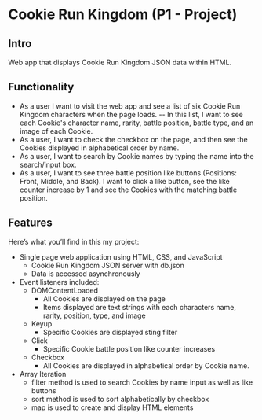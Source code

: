 # Cookie Run Kingdom (P1 - Project)

## Intro

Web app that displays Cookie Run Kingdom JSON data within HTML.

## Functionality

- As a user I want to visit the web app and see a list of six Cookie Run Kingdom characters when the page loads.
-- In this list, I want to see each Cookie's character name, rarity, battle position, battle type, and an image of each Cookie.
- As a user, I want to check the checkbox on the page, and then see the Cookies displayed in alphabetical order by name.
- As a user, I want to search by Cookie names by typing the name into the search/input box.
- As a user, I want to see three battle position like buttons (Positions: Front, Middle, and Back). I want to click a like button, see the like counter increase by 1 and see the Cookies with the matching battle position.

## Features
Here’s what you’ll find in this my project: 
- Single page web application using HTML, CSS, and JavaScript
    - Cookie Run Kingdom JSON server with db.json
    - Data is accessed asynchronously
- Event listeners included:
    - DOMContentLoaded
       - All Cookies are displayed on the page
       - Items displayed are text strings with each characters name, rarity, position, type, and image
    - Keyup
       - Specific Cookies are displayed sting filter 
    - Click
       - Specific Cookie battle position like counter increases 
    - Checkbox
       - All Cookies are displayed in alphabetical order by Cookie name.
- Array Iteration
    - filter method is used to search Cookies by name input as well as like buttons 
    - sort method is used to sort alphabetically by checkbox
    - map is used to create and display HTML elements

